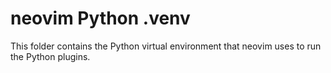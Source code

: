 # neovim Python .venv

This folder contains the Python virtual environment that neovim uses to run the Python plugins.
